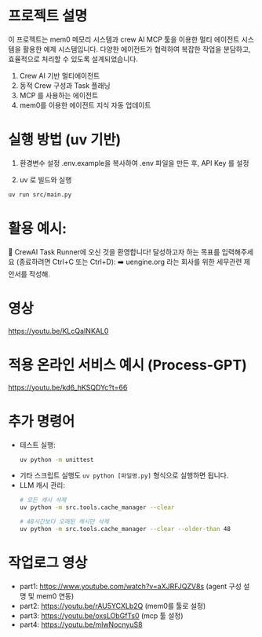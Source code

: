 # 프로젝트 설명

이 프로젝트는 mem0 메모리 시스템과 crew AI MCP 툴을 이용한 멀티 에이전트 시스템을 활용한 예제 시스템입니다. 다양한 에이전트가 협력하여 복잡한 작업을 분담하고, 효율적으로 처리할 수 있도록 설계되었습니다.

1. Crew AI 기반 멀티에이전트
1. 동적 Crew 구성과 Task 플래닝
1. MCP 를 사용하는 에이전트
1. mem0를 이용한 에이전트 지식 자동 업데이트

# 실행 방법 (uv 기반)

1. 환경변수 설정
.env.example을 복사하여 .env 파일을 만든 후, API Key 를 설정

1. uv 로 빌드와 실행
```bash
uv run src/main.py
```

# 활용 예시: 
🤖 CrewAI Task Runner에 오신 것을 환영합니다!
달성하고자 하는 목표를 입력해주세요 (종료하려면 Ctrl+C 또는 Ctrl+D):
➡️  uengine.org 라는 회사를 위한 세무관련 제안서를 작성해.


# 영상
https://youtu.be/KLcQaINKAL0

# 적용 온라인 서비스 예시 (Process-GPT)
https://youtu.be/kd6_hKSQDYc?t=66


# 추가 명령어
   - 테스트 실행:
     ```bash
     uv python -m unittest
     ```
   - 기타 스크립트 실행도 `uv python [파일명.py]` 형식으로 실행하면 됩니다.
   - LLM 캐시 관리:
     ```bash
     # 모든 캐시 삭제
     uv python -m src.tools.cache_manager --clear
     
     # 48시간보다 오래된 캐시만 삭제
     uv python -m src.tools.cache_manager --clear --older-than 48
     ```

# 작업로그 영상

- part1: https://www.youtube.com/watch?v=aXJRFJQZV8s (agent 구성 설명 및 mem0 연동)
- part2: https://youtu.be/rAU5YCXLb2Q (mem0를 툴로 설정)
- part3: https://youtu.be/oxsLObGfTs0 (mcp 툴 설정)
- part4: https://youtu.be/mlwNocnyuS8

